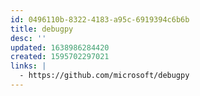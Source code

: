```yaml
---
id: 0496110b-8322-4183-a95c-6919394c6b6b
title: debugpy
desc: ''
updated: 1638986284420
created: 1595702297021
links: |
  - https://github.com/microsoft/debugpy
---
```


